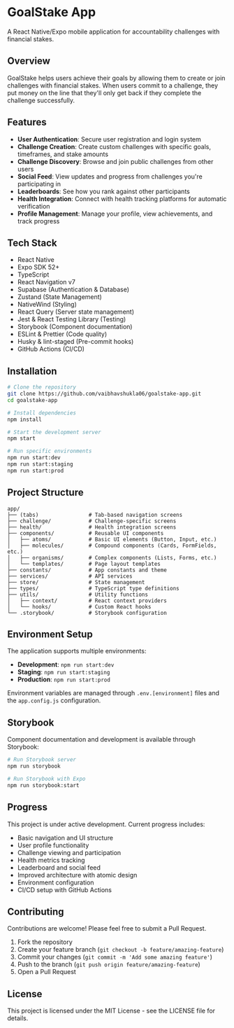 # GoalStake App

A React Native/Expo mobile application for accountability challenges with financial stakes.

## Overview

GoalStake helps users achieve their goals by allowing them to create or join challenges with financial stakes. When users commit to a challenge, they put money on the line that they'll only get back if they complete the challenge successfully.

## Features

- **User Authentication**: Secure user registration and login system
- **Challenge Creation**: Create custom challenges with specific goals, timeframes, and stake amounts
- **Challenge Discovery**: Browse and join public challenges from other users
- **Social Feed**: View updates and progress from challenges you're participating in
- **Leaderboards**: See how you rank against other participants
- **Health Integration**: Connect with health tracking platforms for automatic verification
- **Profile Management**: Manage your profile, view achievements, and track progress

## Tech Stack

- React Native
- Expo SDK 52+
- TypeScript
- React Navigation v7
- Supabase (Authentication & Database)
- Zustand (State Management)
- NativeWind (Styling)
- React Query (Server state management)
- Jest & React Testing Library (Testing)
- Storybook (Component documentation)
- ESLint & Prettier (Code quality)
- Husky & lint-staged (Pre-commit hooks)
- GitHub Actions (CI/CD)

## Installation

```bash
# Clone the repository
git clone https://github.com/vaibhavshukla06/goalstake-app.git
cd goalstake-app

# Install dependencies
npm install

# Start the development server
npm start

# Run specific environments
npm run start:dev
npm run start:staging
npm run start:prod
```

## Project Structure

```
app/
├── (tabs)                # Tab-based navigation screens
├── challenge/            # Challenge-specific screens
├── health/               # Health integration screens
├── components/           # Reusable UI components
│   ├── atoms/            # Basic UI elements (Button, Input, etc.)
│   ├── molecules/        # Compound components (Cards, FormFields, etc.)
│   ├── organisms/        # Complex components (Lists, Forms, etc.)
│   └── templates/        # Page layout templates
├── constants/            # App constants and theme
├── services/             # API services
├── store/                # State management
├── types/                # TypeScript type definitions
├── utils/                # Utility functions
│   ├── context/          # React context providers
│   └── hooks/            # Custom React hooks
└── .storybook/           # Storybook configuration
```

## Environment Setup

The application supports multiple environments:

- **Development**: `npm run start:dev`
- **Staging**: `npm run start:staging`
- **Production**: `npm run start:prod`

Environment variables are managed through `.env.[environment]` files and the `app.config.js` configuration.

## Storybook

Component documentation and development is available through Storybook:

```bash
# Run Storybook server
npm run storybook

# Run Storybook with Expo
npm run storybook:start
```

## Progress

This project is under active development. Current progress includes:
- Basic navigation and UI structure
- User profile functionality
- Challenge viewing and participation
- Health metrics tracking
- Leaderboard and social feed
- Improved architecture with atomic design
- Environment configuration
- CI/CD setup with GitHub Actions

## Contributing

Contributions are welcome! Please feel free to submit a Pull Request.

1. Fork the repository
2. Create your feature branch (`git checkout -b feature/amazing-feature`)
3. Commit your changes (`git commit -m 'Add some amazing feature'`)
4. Push to the branch (`git push origin feature/amazing-feature`)
5. Open a Pull Request

## License

This project is licensed under the MIT License - see the LICENSE file for details. 